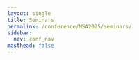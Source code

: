 ```yaml
---
layout: single
title: Seminars
permalink: /conference/MSA2025/seminars/
sidebar:
  nav: conf_nav
masthead: false
---
```


